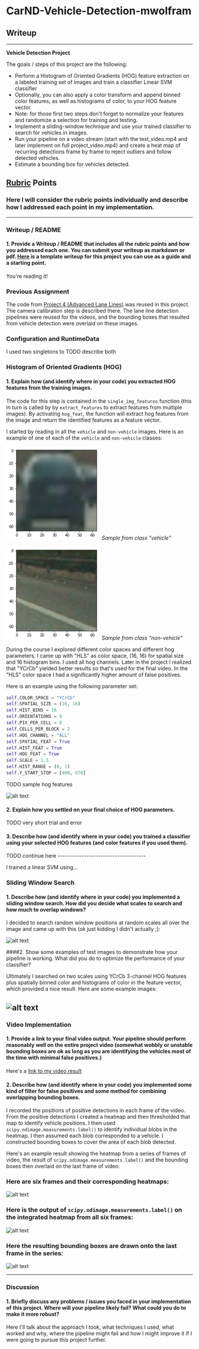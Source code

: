 # CarND-Vehicle-Detection-mwolfram

## Writeup
---

**Vehicle Detection Project**

The goals / steps of this project are the following:

* Perform a Histogram of Oriented Gradients (HOG) feature extraction on a labeled training set of images and train a classifier Linear SVM classifier
* Optionally, you can also apply a color transform and append binned color features, as well as histograms of color, to your HOG feature vector.
* Note: for those first two steps don't forget to normalize your features and randomize a selection for training and testing.
* Implement a sliding-window technique and use your trained classifier to search for vehicles in images.
* Run your pipeline on a video stream (start with the test_video.mp4 and later implement on full project_video.mp4) and create a heat map of recurring detections frame by frame to reject outliers and follow detected vehicles.
* Estimate a bounding box for vehicles detected.

[//]: # (Image References)
[car_sample]: ./output_images/car.png
[notcar_sample]: ./output_images/notcar.png
[image2]: ./examples/HOG_example.jpg
[image3]: ./examples/sliding_windows.jpg
[image4]: ./examples/sliding_window.jpg
[image5]: ./examples/bboxes_and_heat.png
[image6]: ./examples/labels_map.png
[image7]: ./examples/output_bboxes.png
[video1]: ./project_video.mp4

## [Rubric](https://review.udacity.com/#!/rubrics/513/view) Points
### Here I will consider the rubric points individually and describe how I addressed each point in my implementation.  

---
### Writeup / README

#### 1. Provide a Writeup / README that includes all the rubric points and how you addressed each one.  You can submit your writeup as markdown or pdf.  [Here](https://github.com/udacity/CarND-Vehicle-Detection/blob/master/writeup_template.md) is a template writeup for this project you can use as a guide and a starting point.  

You're reading it!

### Previous Assignment

The code from [Project 4 (Advanced Lane Lines)](https://github.com/mwolfram/CarND-Advanced-Lane-Lines-mwolfram) was reused in this project. The camera calibration step is described there. The lane line detection pipelines were reused for the videos, and the bounding boxes that resulted from vehicle detection were overlaid on these images.

### Configuration and RuntimeData

I used two singletons to
TODO describe both

### Histogram of Oriented Gradients (HOG)

#### 1. Explain how (and identify where in your code) you extracted HOG features from the training images.

The code for this step is contained in the ```single_img_features``` function (this in turn is called by by ```extract_features``` to extract features from multiple images). By activating ```hog_feat```, the function will extract hog features from the image and return the identified features as a feature vector.

I started by reading in all the `vehicle` and `non-vehicle` images.  Here is an example of one of each of the `vehicle` and `non-vehicle` classes:

![car_sample][car_sample]
*Sample from class "vehicle"*

![notcar_sample][notcar_sample]
*Sample from class "non-vehicle"*


During the course I explored different color spaces and different hog parameters. I came up with "HLS" as color space, (16, 16) for spatial size and 16 histogram bins. I used all hog channels. Later in the project I realized that "YCrCb" yielded better results so that's used for the final video. In the "HLS" color space I had a significantly higher amount of false positives.

Here is an example using the following parameter set:

```python
self.COLOR_SPACE = "YCrCb"
self.SPATIAL_SIZE = (16, 16)
self.HIST_BINS = 16
self.ORIENTATIONS = 9
self.PIX_PER_CELL = 8
self.CELLS_PER_BLOCK = 2
self.HOG_CHANNEL = "ALL"
self.SPATIAL_FEAT = True
self.HIST_FEAT = True
self.HOG_FEAT = True
self.SCALE = 1.5
self.HIST_RANGE = (0, 1)
self.Y_START_STOP = [400, 670]
```


TODO sample hog features

![alt text][image2]

#### 2. Explain how you settled on your final choice of HOG parameters.

TODO very short trial and error

#### 3. Describe how (and identify where in your code) you trained a classifier using your selected HOG features (and color features if you used them).

TODO continue here -------------------------------------

I trained a linear SVM using...

### Sliding Window Search

#### 1. Describe how (and identify where in your code) you implemented a sliding window search.  How did you decide what scales to search and how much to overlap windows?

I decided to search random window positions at random scales all over the image and came up with this (ok just kidding I didn't actually ;):

![alt text][image3]

####2. Show some examples of test images to demonstrate how your pipeline is working.  What did you do to optimize the performance of your classifier?

Ultimately I searched on two scales using YCrCb 3-channel HOG features plus spatially binned color and histograms of color in the feature vector, which provided a nice result.  Here are some example images:

![alt text][image4]
---

### Video Implementation

#### 1. Provide a link to your final video output.  Your pipeline should perform reasonably well on the entire project video (somewhat wobbly or unstable bounding boxes are ok as long as you are identifying the vehicles most of the time with minimal false positives.)
Here's a [link to my video result](./project_video.mp4)


#### 2. Describe how (and identify where in your code) you implemented some kind of filter for false positives and some method for combining overlapping bounding boxes.

I recorded the positions of positive detections in each frame of the video.  From the positive detections I created a heatmap and then thresholded that map to identify vehicle positions.  I then used `scipy.ndimage.measurements.label()` to identify individual blobs in the heatmap.  I then assumed each blob corresponded to a vehicle.  I constructed bounding boxes to cover the area of each blob detected.  

Here's an example result showing the heatmap from a series of frames of video, the result of `scipy.ndimage.measurements.label()` and the bounding boxes then overlaid on the last frame of video:

### Here are six frames and their corresponding heatmaps:

![alt text][image5]

### Here is the output of `scipy.ndimage.measurements.label()` on the integrated heatmap from all six frames:
![alt text][image6]

### Here the resulting bounding boxes are drawn onto the last frame in the series:
![alt text][image7]



---

### Discussion

#### 1. Briefly discuss any problems / issues you faced in your implementation of this project.  Where will your pipeline likely fail?  What could you do to make it more robust?

Here I'll talk about the approach I took, what techniques I used, what worked and why, where the pipeline might fail and how I might improve it if I were going to pursue this project further.  
